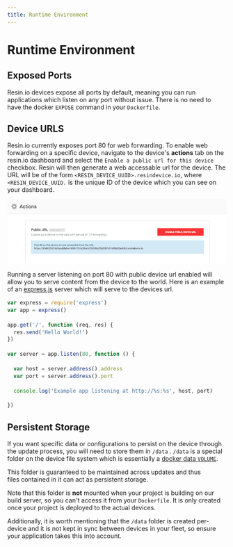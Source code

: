 ```yaml
---
title: Runtime Environment
---
```


# Runtime Environment

## Exposed Ports

Resin.io devices expose all ports by default, meaning you can run applications
which listen on any port without issue. There is no need to have the docker `EXPOSE` command in your `Dockerfile`.

## Device URLS

Resin.io currently exposes port 80 for web forwarding. To enable web forwarding on a specific device, navigate to the device's **actions** tab on the resin.io dashboard and select the `Enable a public url for this device` checkbox. Resin will then generate a web accessable url for the device. The URL will be of the form `<RESIN_DEVICE_UUID>.resindevice.io`, where `<RESIN_DEVICE_UUID.` is the unique ID of the device which you can see on your dashboard.

![Enable device url](/img/screenshots/device-url-new.png)


Running a server listening on port 80 with public device url enabled will allow you to serve content from the device to the world. Here is an example of an [express.js][expressjs-link] server which will serve to the devices url.

```javascript
var express = require('express')
var app = express()

app.get('/', function (req, res) {
  res.send('Hello World!')
})

var server = app.listen(80, function () {

  var host = server.address().address
  var port = server.address().port

  console.log('Example app listening at http://%s:%s', host, port)

})
```

## Persistent Storage		

If you want specific data or configurations to persist on the device through the update process, you will need to store them in `/data` . `/data` is a special folder on the device file system which is essentially a [docker data `VOLUME`][docker-volume-link].

This folder is guaranteed to be maintained across updates and thus		
files contained in it can act as persistent storage.		

Note that this folder is __not__ mounted when your project is building on our		
build server, so you can't access it from your `Dockerfile`. It is only created once your project is deployed to the actual devices. 		

Additionally, it is worth mentioning that the `/data` folder is created per-device and it is not kept in sync between devices in your fleet, so ensure your application takes this into account.

[expressjs-link]:http://expressjs.com/
[docker-volume-link]:https://docs.docker.com/userguide/dockervolumes/
